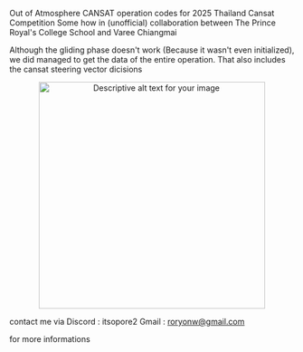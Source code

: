 Out of Atmosphere CANSAT operation codes for 2025 Thailand Cansat Competition
Some how in (unofficial) collaboration between The Prince Royal's College School and Varee Chiangmai

Although the gliding phase doesn't work (Because it wasn't even initialized), we did managed to get the data of the entire operation. 
That also includes the cansat steering vector dicisions



<div align="center">
  <img src="https://github.com/user-attachments/assets/a015383d-f600-4d13-bb96-537ffb7df3fe" alt="Descriptive alt text for your image" width="400">
</div>

















contact me via
Discord : itsopore2
Gmail : roryonw@gmail.com 

for more informations

